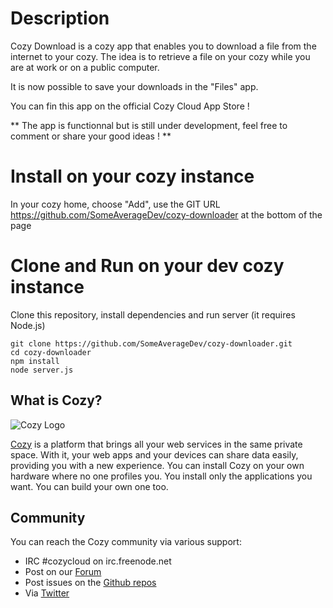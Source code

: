 # Description

Cozy Download is a cozy app that enables you to download a file from the internet to your cozy.
The idea is to retrieve a file on your cozy while you are at work or on a public computer.

It is now possible to save your downloads in the "Files" app.

You can fin this app on the official Cozy Cloud App Store !

** The app is functionnal but is still under development, feel free to comment or share your good ideas ! **


# Install on your cozy instance

In your cozy home, choose "Add", use the GIT URL https://github.com/SomeAverageDev/cozy-downloader at the bottom of the page


# Clone and Run on your dev cozy instance

Clone this repository, install dependencies and run server (it requires Node.js)

    git clone https://github.com/SomeAverageDev/cozy-downloader.git
    cd cozy-downloader
    npm install
    node server.js


## What is Cozy?

![Cozy Logo](https://raw.github.com/cozy/cozy-setup/gh-pages/assets/images/happycloud.png)

[Cozy](http://cozy.io) is a platform that brings all your web services in the
same private space.  With it, your web apps and your devices can share data
easily, providing you
with a new experience. You can install Cozy on your own hardware where no one
profiles you. You install only the applications you want. You can build your
own one too.

## Community

You can reach the Cozy community via various support:

* IRC #cozycloud on irc.freenode.net
* Post on our [Forum](https://forum.cozy.io)
* Post issues on the [Github repos](https://github.com/cozy/)
* Via [Twitter](http://twitter.com/mycozycloud)
